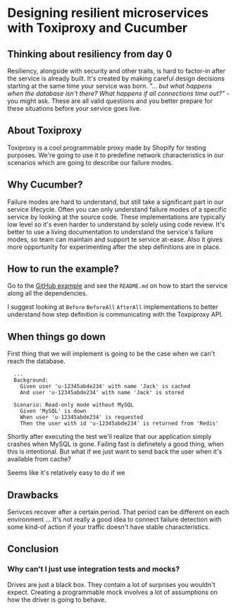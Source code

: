 # Designing resilient microservices with Toxiproxy and Cucumber

## Thinking about resiliency from day 0
Resiliency, alongside with security and other traits, is hard to factor-in after the service is already built. It's created by making careful design decisions starting at the same time your service was born. _"... but what happens when the database isn't there? What happens if all connections time out?"_ - you might ask. These are all valid questions and you better prepare for these situations before your service goes live.

## About Toxiproxy
Toxiproxy is a cool programmable proxy made by Shopify for testing purposes. We're going to use it to predefine network characteristics in our scenarios which are going to describe our failure modes.

## Why Cucumber?
Failure modes are hard to understand, but still take a significant part in our service lifecycle. Often you can only understand failure modes of a specific service by looking at the source code. These implementations are typically low level so it's even harder to understand by solely using code review.
It's better to use a living documentation to understand the service's failure modes, so team can maintain and support te service at-ease. Also it gives more opportunity for experimenting after the step definitions are in place.

## How to run the example?
Go to the [GitHub example][1] and see the `README.md` on how to start the service along all the dependencies.

I suggest looking at `Before` `BeforeAll` `AfterAll` implementations to better understand how step definition is communicating with the Toxpiproxy API.

## When things go down
First thing that we will implement is going to be the case when we can't reach the database.  
```
  ...
  Background:
    Given user 'u-12345abde234' with name 'Jack' is cached
    And user 'u-12345abde234' with name 'Jack' is stored

  Scenario: Read-only mode without MySQL
    Given 'MySQL' is down
    When user 'u-12345abde234' is requested
    Then the user with id 'u-12345abde234' is returned from 'Redis'
```
Shortly after executing the test we'll realize that our application simply crashes when MySQL is gone. Failing fast is definetely a good thing, when this is intentional. But what if we just want to send back the user when it's available from cache?

Seems like it's relatively easy to do if we 


## Drawbacks
Serivces recover after a certain period. That period can be different on each environment ...
It's not really a good idea to connect failure detection with some kind-of action if your traffic doesn't have stable characteristics. 

## Conclusion
### Why can't I just use integration tests and mocks?
Drives are just a black box. They contain a lot of surprises you wouldn't expect. Creating a programmable mock involves a lot of assumptions on how the driver is going to behave.

[1]: https://github.com/gitaroktato/cucumber-toxiproxy-example
